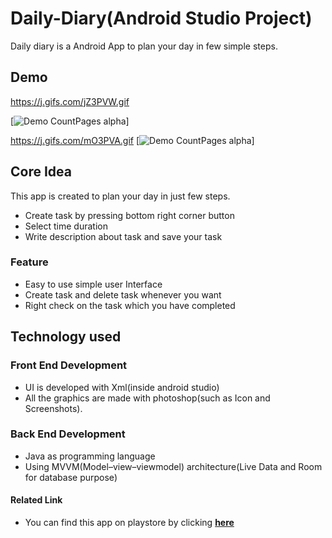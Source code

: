 # Daily-Diary(Android Studio Project)
Daily diary is a Android App to plan your day in few simple steps. 


##  Demo


https://j.gifs.com/jZ3PVW.gif 

[![Demo CountPages alpha](https://j.gifs.com/jZ3PVW.gif)] 


https://j.gifs.com/mO3PVA.gif
[![Demo CountPages alpha](https://j.gifs.com/mO3PVA.gif)] 
         
                                                                                                          
                                                        
                                                      
                                                        

## Core Idea
This app is created to plan your day in just few steps.

- Create task by pressing bottom right corner button
- Select time duration
- Write description about task and save your task

###    Feature
- Easy to use simple user Interface
- Create task and delete task whenever you want
- Right check on the task which you have completed



## Technology used

### Front End Development
- UI is developed with Xml(inside android studio)
- All the graphics are made with photoshop(such as Icon and Screenshots). 

### Back End Development
- Java as programming language
- Using MVVM(Model–view–viewmodel) architecture(Live Data and Room for database purpose)


#### Related Link
- You can find this app on playstore by clicking [**here**](https://play.google.com/store/apps/details?id=org.studyquiz.learnenglish)

